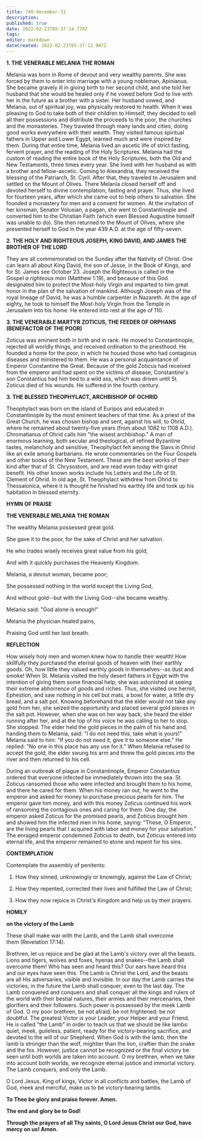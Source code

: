 ```yaml
---
title: 740-december-31
description: 
published: true
date: 2022-02-23T05:37:14.770Z
tags: 
editor: markdown
dateCreated: 2022-02-23T05:37:12.907Z
---
```



**1. THE VENERABLE MELANIA THE ROMAN**

Melania was born in Rome of devout and very wealthy parents. She was forced by them to enter into marriage with a young nobleman, Apinianus. She became gravely ill in giving birth to her second child, and she told her husband that she would be healed only if he vowed before God to live with her in the future as a brother with a sister. Her husband vowed, and Melania, out of spiritual joy, was physically restored to health. When it was pleasing to God to take both of their children to Himself, they decided to sell all their possessions and distribute the proceeds to the poor, the churches and the monasteries. They traveled through many lands and cities, doing good works everywhere with their wealth. They visited famous spiritual fathers in Upper and Lower Egypt, learned much and were inspired by them. During that entire time, Melania lived an ascetic life of strict fasting, fervent prayer, and the reading of the Holy Scriptures. Melania had the custom of reading the entire book of the Holy Scriptures, both the Old and New Testaments, three times every year. She lived with her husband as with a brother and fellow-ascetic. Coming to Alexandria, they received the blessing of the Patriarch, St. Cyril. After that, they traveled to Jerusalem and settled on the Mount of Olives. There Melania closed herself off and devoted herself to divine contemplation, fasting and prayer. Thus, she lived for fourteen years, after which she came out to help others to salvation. She founded a monastery for men and a convent for women. At the invitation of her kinsman, Senator Volusian, a pagan, she went to Constantinople and converted him to the Christian Faith (which even Blessed Augustine himself was unable to do). She then returned to the Mount of Olives, where she presented herself to God in the year 439 A.D. at the age of fifty-seven.

**2. THE HOLY AND RIGHTEOUS JOSEPH, KING DAVID, AND JAMES THE BROTHER OF THE LORD**

They are all commemorated on the Sunday after the Nativity of Christ. One can learn all about King David, the son of Jesse, in the Book of Kings, and for St. James see October 23. Joseph the Righteous is called in the Gospel *a righteous man* (Matthew 1:19), and because of this God designated him to protect the Most-holy Virgin and imparted to him great honor in the plan of the salvation of mankind. Although Joseph was of the royal lineage of David, he was a humble carpenter in Nazareth. At the age of eighty, he took to himself the Most-holy Virgin from the Temple in Jerusalem into his home. He entered into rest at the age of 110.

**3. THE VENERABLE MARTYR ZOTICUS, THE FEEDER OF ORPHANS (BENEFACTOR OF THE POOR)**

Zoticus was eminent both in birth and in rank. He moved to Constantinople, rejected all worldly things, and received ordination to the priesthood. He founded a home for the poor, in which he housed those who had contagious diseases and ministered to them. He was a personal acquaintance of Emperor Constantine the Great. Because of the gold Zoticus had received from the emperor and had spent on the victims of disease, Constantine's son Constantius had him tied to a wild ass, which was driven until St. Zoticus died of his wounds. He suffered in the fourth century.

**3. THE BLESSED THEOPHYLACT, ARCHBISHOP OF OCHRID**

Theophylact was born on the island of Euripos and educated in Constantinople by the most eminent teachers of that time. As a priest of the Great Church, he was chosen bishop and sent, against his will, to Ohrid, where he remained about twenty-five years (from about 1082 to 1108 A.D.). Chromatianus of Ohrid calls him "the wisest archbishop." A man of enormous learning, both secular and theological, of refined Byzantine tastes, melancholy and sensitive, Theophylact felt among the Slavs in Ohrid like an exile among barbarians. He wrote commentaries on the Four Gospels and other books of the New Testament. These are the best works of their kind after that of St. Chrysostom, and are read even today with great benefit. His other known works include his Letters and the Life of St. Clement of Ohrid. In old age, St. Theophylact withdrew from Ohrid to Thessalonica, where it is thought he finished his earthly life and took up his habitation in blessed eternity.



**HYMN OF PRAISE**

**THE VENERABLE MELANIA THE ROMAN**

The wealthy Melania possessed great gold.

She gave it to the poor, for the sake of Christ and her salvation.

He who trades wisely receives great value from his gold,

And with it quickly purchases the Heavenly Kingdom.

Melania, a devout woman, became poor;

She possessed nothing in the world except the Living God,

And without gold--but with the Living God--she became wealthy.

Melania said: "God alone is enough!"

Melania the physician healed pains,

Praising God until her last breath.


**REFLECTION**

How wisely holy men and women knew how to handle their wealth! How skillfully they purchased the eternal goods of heaven with their earthly goods. Oh, how little they valued earthly goods in themselves--as dust and smoke! When St. Melania visited the holy desert fathers in Egypt with the intention of giving them some financial help, she was astonished at seeing their extreme abhorrence of goods and riches. Thus, she visited one hermit, Ephestion, and saw nothing in his cell but mats, a bowl for water, a little dry bread, and a salt pot. Knowing beforehand that the elder would not take any gold from her, she seized the opportunity and placed several gold pieces in the salt pot. However, when she was on her way back, she heard the elder running after her, and at the top of his voice he was calling to her to stop. She stopped. The elder held the gold pieces in the palm of his hand and, handing them to Melania, said: "I do not need this, take what is yours!" Melania said to him: "If you do not need it, give it to someone else." He replied: "No one in this place has any use for it." When Melania refused to accept the gold, the elder swung his arm and threw the gold pieces into the river and then returned to his cell.

During an outbreak of plague in Constantinople, Emperor Constantius ordered that everyone infected be immediately thrown into the sea. St. Zoticus ransomed those who were infected and brought them to his home, and there he cared for them. When his money ran out, he went to the emperor and asked for money to purchase precious pearls for him. The emperor gave him money, and with this money Zoticus continued his work of ransoming the contagious ones and caring for them. One day, the emperor asked Zoticus for the promised pearls, and Zoticus brought him and showed him the infected men in his home, saying: "These, O Emperor, are the living pearls that I acquired with labor and money for your salvation." The enraged emperor condemned Zoticus to death, but Zoticus entered into eternal life, and the emperor remained to atone and repent for his sins.



**CONTEMPLATION**

Contemplate the assembly of penitents:

1.  How they sinned, unknowingly or knowingly, against the Law of Christ;

1.  How they repented, corrected their lives and fulfilled the Law of Christ;

1.  How they now rejoice in Christ's Kingdom and help us by their prayers.



**HOMILY**

**on the victory of the Lamb**

These shall make war with the Lamb, and the Lamb shall overcome them (Revelation 17:14).

Brethren, let us rejoice and be glad at the Lamb's victory over all the beasts. Lions and tigers, wolves and foxes, hyenas and snakes--the Lamb shall overcome them! Who has seen and heard this? Our ears have heard this and our eyes have seen this. The Lamb is Christ the Lord, and the beasts are all His adversaries, visible and invisible. In our day the Lamb carries the victories; in the future the Lamb shall conquer, even to the last day. The Lamb conquered and conquers and shall conquer all the kings and rulers of the world with their bestial natures, their armies and their mercenaries, their glorifiers and their followers. Such power is possessed by the meek Lamb of God. O my poor brethren, be not afraid; be not frightened; be not doubtful. The greatest Victor is your Leader, your Helper and your Friend. He is called "the Lamb" in order to teach us that we should be like lambs: quiet, meek, guileless, patient, ready for the victory-bearing sacrifice, and devoted to the will of our Shepherd. When God is with the lamb, then the lamb is stronger than the wolf, mightier than the lion, craftier than the snake and the fox. However, justice cannot be recognized or the final victory be seen until both worlds are taken into account. O my brethren, when we take into account both worlds, we recognize eternal justice and immortal victory. The Lamb conquers, and only the Lamb.

O Lord Jesus, King of kings, Victor in all conflicts and battles, the Lamb of God, meek and merciful, make us to be victory-bearing lambs.

**To Thee be glory and praise forever. Amen.**

**The end and glory be to God!**

**Through the prayers of all Thy saints,
O Lord Jesus Christ our God, have mercy on us!
Amen.**
